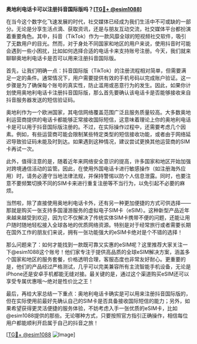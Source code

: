 **奥地利电话卡可以注册抖音国际版吗？[[TG💪+ @esim1088](https://t.me/s/esim1088)]**

在当今这个数字化飞速发展的时代，社交媒体已经成为我们生活中不可或缺的一部分。无论是分享生活点滴、获取资讯，还是与朋友互动交流，社交媒体平台都扮演着重要角色。其中，抖音（TikTok）作为一款风靡全球的短视频社交软件，吸引了无数用户的目光。然而，对于身处不同国家和地区的用户来说，使用抖音时可能会遇到一些小困扰，比如如何选择合适的电话卡来支持账号注册。今天，我们就来聊聊奥地利电话卡是否可以用来注册抖音国际版。

首先，让我们明确一点：抖音国际版（TikTok）的注册流程相对简单，但需要满足一定的条件。通常情况下，用户需要提供有效的手机号码以完成账户验证。这一步骤是为了确保每个账号的真实性，防止滥用或恶意行为的发生。因此，如果你计划使用奥地利电话卡注册抖音国际版，那么首先要确认该电话卡是否能够接收来自抖音服务器发送的短信验证码。

奥地利作为一个欧洲国家，其电信网络覆盖范围广泛且服务质量较高。大多数奥地利运营商提供的电话卡都能够正常接收国际短信，这意味着理论上你的奥地利电话卡是可以用于抖音国际版注册的。不过，在实际操作过程中，还需要考虑几个因素。例如，有些运营商可能会限制某些特定类型的短信接收功能，或者由于网络延迟导致验证码未能及时到达。如果遇到这种情况，建议尝试更换其他运营商的SIM卡再试一次。

此外，值得注意的是，随着近年来网络安全意识的提高，许多国家和地区开始加强对跨境通信活动的监管。因此，在使用外国电话卡进行敏感操作（如注册海外应用）时，请务必遵守当地法律法规，并保持警惕以防个人信息泄露。同时，也要注意不要频繁切换不同的SIM卡来进行重复注册等不当行为，以免引起不必要的麻烦。

当然啦，除了直接使用奥地利电话卡外，还有另一种更加便捷的方式可供选择——那就是购买一张支持多国漫游服务的虚拟电子SIM卡（eSIM）。这种新型产品近年来越来越受到欢迎，因为它不仅解决了传统实体SIM卡携带不便的问题，还能让用户随时随地轻松接入全球各地的优质网络资源。特别是对于经常旅行或者需要长期在国外工作的朋友们来说，拥有一张功能强大的eSIM卡绝对是个不错的选择！

那么问题来了：如何才能找到一款既可靠又实惠的eSIM呢？这里推荐大家关注一下@esim1088这个账号！他们家专注于提供高品质的全球eSIM解决方案，涵盖多个国家和地区的服务套餐，价格透明合理，客服态度也非常友好耐心。更重要的是，他们的产品经过严格测试，几乎可以完美兼容所有主流智能手机设备，无论是iPhone还是安卓手机都能无缝对接。最关键的是，通过这个渠道购买eSIM还可以享受专属优惠哦～绝对是性价比之王！

最后，再给大家总结一下重点：奥地利电话卡确实是可以用来注册抖音国际版的，但在实际使用前最好先确认自己的SIM卡是否具备接收国际短信的能力；另外，如果希望获得更灵活便捷的服务体验，不妨考虑入手一张优质的eSIM卡，比如@esim1088提供的那些。无论哪种方式，只要按照官方指引正确操作，相信每位用户都能顺利开启属于自己的抖音之旅！

[[TG💪+ @esim1088](https://t.me/s/esim1088) ![Image](https://i.postimg.cc/4NQfJmqS/Snipaste-2025-05-13-00-14-12.png)]
